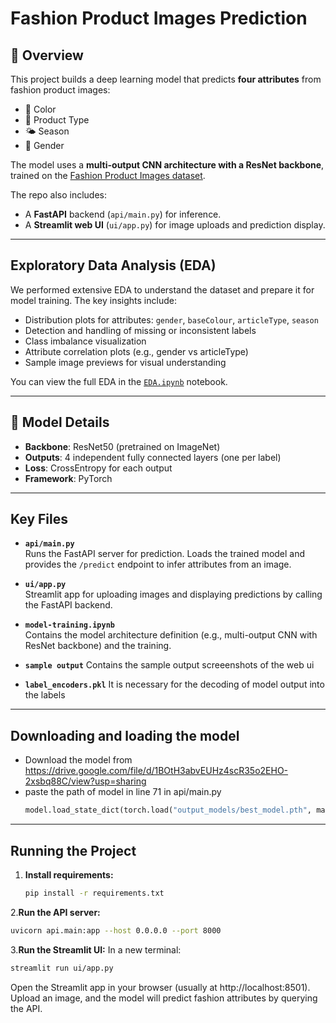 
# Fashion Product Images Prediction

## 📌 Overview
This project builds a deep learning model that predicts **four attributes** from fashion product images:
- 🎨 Color  
- 👕 Product Type  
- 🌤️ Season  
- 🚻 Gender  

The model uses a **multi-output CNN architecture with a ResNet backbone**, trained on the [Fashion Product Images dataset](https://www.kaggle.com/datasets/paramaggarwal/fashion-product-images-small).

The repo also includes:
- A **FastAPI** backend (`api/main.py`) for inference.
- A **Streamlit web UI** (`ui/app.py`) for image uploads and prediction display.


---

## Exploratory Data Analysis (EDA)

We performed extensive EDA to understand the dataset and prepare it for model training. The key insights include:

- Distribution plots for attributes: `gender`, `baseColour`, `articleType`, `season`
- Detection and handling of missing or inconsistent labels
- Class imbalance visualization
- Attribute correlation plots (e.g., gender vs articleType)
- Sample image previews for visual understanding

You can view the full EDA in the [`EDA.ipynb`](./EDA.ipynb) notebook.

---

## 🧠 Model Details

- **Backbone**: ResNet50 (pretrained on ImageNet)
- **Outputs**: 4 independent fully connected layers (one per label)
- **Loss**: CrossEntropy for each output
- **Framework**: PyTorch

---


## Key Files

- **`api/main.py`**  
  Runs the FastAPI server for prediction. Loads the trained model and provides the `/predict` endpoint to infer attributes from an image.

- **`ui/app.py`**  
  Streamlit app for uploading images and displaying predictions by calling the FastAPI backend.

- **`model-training.ipynb`**  
  Contains the model architecture definition (e.g., multi-output CNN with ResNet backbone) and the training.

- **`sample output`**
      Contains the sample output screeenshots of the web ui
- **`label_encoders.pkl`**
     It is necessary for the decoding of model output into the labels
  


---

## Downloading and loading the model
- Download the model from https://drive.google.com/file/d/1BOtH3abvEUHz4scR35o2EHO-2xsbq88C/view?usp=sharing
- paste the path of model in line 71 in api/main.py
   ``` python
  model.load_state_dict(torch.load("output_models/best_model.pth", map_location=device))

---

## Running the Project

1. **Install requirements:**  
   ```bash
   pip install -r requirements.txt

2.**Run the API server:**

```bash
uvicorn api.main:app --host 0.0.0.0 --port 8000
```
3.**Run the Streamlit UI:**
In a new terminal:

```bash
streamlit run ui/app.py
```
Open the Streamlit app in your browser (usually at http://localhost:8501). Upload an image, and the model will predict fashion attributes by querying the API.














